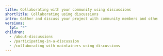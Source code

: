 ```yaml
---
title: Collaborating with your community using discussions
shortTitle: Collaborating using discussions
intro: Gather and discuss your project with community members and other maintainers.
versions:
  fpt: "*"
children:
  - /about-discussions
  - /participating-in-a-discussion
  - /collaborating-with-maintainers-using-discussions
---
```

